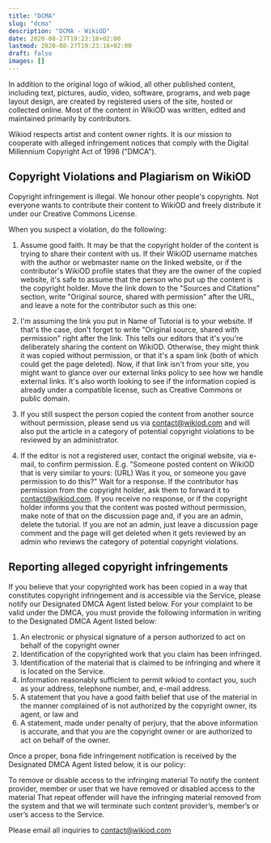 ```yaml
---
title: "DCMA"
slug: "dcma"
description: "DCMA - WikiOD"
date: 2020-08-27T19:23:18+02:00
lastmod: 2020-08-27T19:23:18+02:00
draft: false
images: []
---
```


In addition to the original logo of wikiod, all other published content, including text, pictures, audio, video, software, programs, and web page layout design, are created by registered users of the site, hosted or collected online. Most of the content in WikiOD was written, edited and maintained primarily by contributors.

Wikiod respects artist and content owner rights. It is our mission to cooperate with alleged infringement notices that comply with the Digital Millennium Copyright Act of 1998 ("DMCA").

## Copyright Violations and Plagiarism on WikiOD

Copyright infringement is illegal. We honour other people's copyrights. Not everyone wants to contribute their content to WikiOD and freely distribute it under our Creative Commons License.

When you suspect a violation, do the following:

1. Assume good faith. It may be that the copyright holder of the content is trying to share their content with us. If their WikiOD username matches with the author or webmaster name on the linked website, or if the contributor's WikiOD profile states that they are the owner of the copied website, it's safe to assume that the person who put up the content is the copyright holder. Move the link down to the "Sources and Citations" section, write "Original source, shared with permission" after the URL, and leave a note for the contributor such as this one:

2. I'm assuming the link you put in Name of Tutorial is to your website. If that's the case, don't forget to write "Original source, shared with permission" right after the link. This tells our editors that it's you're deliberately sharing the content on WikiOD. Otherwise, they might think it was copied without permission, or that it's a spam link (both of which could get the page deleted). Now, if that link isn't from your site, you might want to glance over our external links policy to see how we handle external links. It's also worth looking to see if the information copied is already under a compatible license, such as Creative Commons or public domain.

3. If you still suspect the person copied the content from another source without permission, please send us via contact@wikiod.com and will also put the article in a category of potential copyright violations to be reviewed by an administrator.

4. If the editor is not a registered user, contact the original website, via e-mail, to confirm permission. E.g. "Someone posted content on WikiOD that is very similar to yours: (URL) Was it you, or someone you gave permission to do this?" Wait for a response. If the contributor has permission from the copyright holder, ask them to forward it to contact@wikiod.com. If you receive no response, or if the copyright holder informs you that the content was posted without permission, make note of that on the discussion page and, if you are an admin, delete the tutorial. If you are not an admin, just leave a discussion page comment and the page will get deleted when it gets reviewed by an admin who reviews the category of potential copyright violations.

## Reporting alleged copyright infringements

If you believe that your copyrighted work has been copied in a way that constitutes copyright infringement and is accessible via the Service, please notify our Designated DMCA Agent listed below. For your complaint to be valid under the DMCA, you must provide the following information in writing to the Designated DMCA Agent listed below:

1. An electronic or physical signature of a person authorized to act on behalf of the copyright owner
2. Identification of the copyrighted work that you claim has been infringed.
3. Identification of the material that is claimed to be infringing and where it is located on the Service.
4. Information reasonably sufficient to permit wikiod to contact you, such as your address, telephone number, and, e-mail address.
5. A statement that you have a good faith belief that use of the material in the manner complained of is not authorized by the copyright owner, its agent, or law and
6. A statement, made under penalty of perjury, that the above information is accurate, and that you are the copyright owner or are authorized to act on behalf of the owner.

Once a proper, bona fide infringement notification is received by the Designated DMCA Agent listed below, it is our policy:

To remove or disable access to the infringing material To notify the content provider, member or user that we have removed or disabled access to the material That repeat offender will have the infringing material removed from the system and that we will terminate such content provider’s, member’s or user’s access to the Service.

Please email all inquiries to contact@wikiod.com
